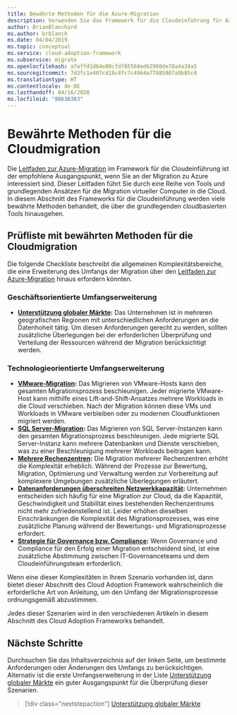 ```yaml
---
title: Bewährte Methoden für die Azure-Migration
description: Verwenden Sie das Framework für die Cloudeinführung für Azure, um zu erfahren, wie Sie die Tools implementieren, die für die Ausrichtung auf bewährte Methoden für die Cloudmigration erforderlich sind.
author: BrianBlanchard
ms.author: brblanch
ms.date: 04/04/2019
ms.topic: conceptual
ms.service: cloud-adoption-framework
ms.subservice: migrate
ms.openlocfilehash: a7affd1d64e80cfdf85504ed62960de78a4a34a5
ms.sourcegitcommit: 7d3fc1e407cd18c4fc7c4964a77885907a9b85c0
ms.translationtype: HT
ms.contentlocale: de-DE
ms.lasthandoff: 04/16/2020
ms.locfileid: "80636383"
---
```

# <a name="best-practices-for-cloud-migration"></a>Bewährte Methoden für die Cloudmigration

Die [Leitfaden zur Azure-Migration](../azure-migration-guide/index.md) im Framework für die Cloudeinführung ist der empfohlene Ausgangspunkt, wenn Sie an der Migration zu Azure interessiert sind. Dieser Leitfaden führt Sie durch eine Reihe von Tools und grundlegenden Ansätzen für die Migration virtueller Computer in die Cloud. In diesem Abschnitt des Frameworks für die Cloudeinführung werden viele bewährte Methoden behandelt, die über die grundlegenden cloudbasierten Tools hinausgehen.

## <a name="cloud-migration-best-practices-checklist"></a>Prüfliste mit bewährten Methoden für die Cloudmigration

Die folgende Checkliste beschreibt die allgemeinen Komplexitätsbereiche, die eine Erweiterung des Umfangs der Migration über den [Leitfaden zur Azure-Migration](../azure-migration-guide/index.md) hinaus erfordern könnten.

### <a name="business-driven-scope-expansion"></a>Geschäftsorientierte Umfangserweiterung

- **[Unterstützung globaler Märkte](./multiple-regions.md):** Das Unternehmen ist in mehreren geografischen Regionen mit unterschiedlichen Anforderungen an die Datenhoheit tätig. Um diesen Anforderungen gerecht zu werden, sollten zusätzliche Überlegungen bei der erforderlichen Überprüfung und Verteilung der Ressourcen während der Migration berücksichtigt werden.

### <a name="technology-driven-scope-expansion"></a>Technologieorientierte Umfangserweiterung

- **[VMware-Migration](./vmware-host.md):** Das Migrieren von VMware-Hosts kann den gesamten Migrationsprozess beschleunigen. Jeder migrierte VMware-Host kann mithilfe eines Lift-and-Shift-Ansatzes mehrere Workloads in die Cloud verschieben. Nach der Migration können diese VMs und Workloads in VMware verbleiben oder zu modernen Cloudfunktionen migriert werden.
- **[SQL Server-Migration](./sql-migration.md):** Das Migrieren von SQL Server-Instanzen kann den gesamten Migrationsprozess beschleunigen. Jede migrierte SQL Server-Instanz kann mehrere Datenbanken und Dienste verschieben, was zu einer Beschleunigung mehrerer Workloads beitragen kann.
- **[Mehrere Rechenzentren](./multiple-datacenters.md):** Die Migration mehrerer Rechenzentren erhöht die Komplexität erheblich. Während der Prozesse zur Bewertung, Migration, Optimierung und Verwaltung werden zur Vorbereitung auf komplexere Umgebungen zusätzliche Überlegungen erläutert.
- **[Datenanforderungen überschreiten Netzwerkkapazität](./network-capacity-exceeded.md):** Unternehmen entscheiden sich häufig für eine Migration zur Cloud, da die Kapazität, Geschwindigkeit und Stabilität eines bestehenden Rechenzentrums nicht mehr zufriedenstellend ist. Leider erhöhen dieselben Einschränkungen die Komplexität des Migrationsprozesses, was eine zusätzliche Planung während der Bewertungs- und Migrationsprozesse erfordert.
- **[Strategie für Governance bzw. Compliance](./governance-or-compliance.md):** Wenn Governance und Compliance für den Erfolg einer Migration entscheidend sind, ist eine zusätzliche Abstimmung zwischen IT-Governanceteams und dem Cloudeinführungsteam erforderlich.

Wenn eine dieser Komplexitäten in Ihrem Szenario vorhanden ist, dann bietet dieser Abschnitt des Cloud Adoption Framework wahrscheinlich die erforderliche Art von Anleitung, um den Umfang der Migrationsprozesse ordnungsgemäß abzustimmen.

Jedes dieser Szenarien wird in den verschiedenen Artikeln in diesem Abschnitt des Cloud Adoption Frameworks behandelt.

## <a name="next-steps"></a>Nächste Schritte

Durchsuchen Sie das Inhaltsverzeichnis auf der linken Seite, um bestimmte Anforderungen oder Änderungen des Umfangs zu berücksichtigen. Alternativ ist die erste Umfangserweiterung in der Liste [Unterstützung globaler Märkte](./multiple-regions.md) ein guter Ausgangspunkt für die Überprüfung dieser Szenarien.

> [!div class="nextstepaction"]
> [Unterstützung globaler Märkte](./multiple-regions.md)
